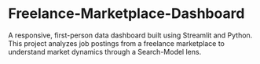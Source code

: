 # Freelance-Marketplace-Dashboard
A responsive, first-person data dashboard built using Streamlit and Python. This project analyzes job postings from a freelance marketplace to understand market dynamics through a Search-Model lens.  

